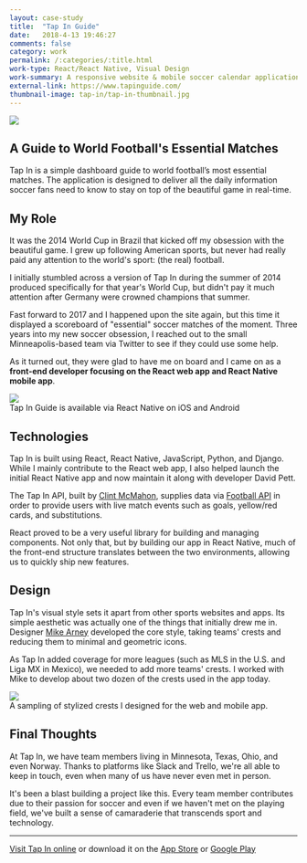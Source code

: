 ```yaml
---
layout: case-study
title:  "Tap In Guide"
date:   2018-4-13 19:46:27
comments: false
category: work
permalink: /:categories/:title.html
work-type: React/React Native, Visual Design
work-summary: A responsive website & mobile soccer calendar application with context. Everything soccer fans need to know about the matches of the moment.
external-link: https://www.tapinguide.com/
thumbnail-image: tap-in/tap-in-thumbnail.jpg
---
```


<div class="grid grid--featured-image">
  <div class="grid__item grid__item--full">
      <img src="{{ site.url }}/assets/work/tap-in/featured-image-tap-in@2x.jpg">
  </div>
</div>

## A Guide to World Football's Essential Matches
Tap In is a simple dashboard guide to world football’s most essential matches. The application is designed to deliver all the daily information soccer fans need to know to stay on top of the beautiful game in real-time.

## My Role
It was the 2014 World Cup in Brazil that kicked off my obsession with the beautiful game. I grew up following American sports, but never had really paid any attention to the world's sport: (the real) football.

I initially stumbled across a version of Tap In during the summer of 2014 produced specifically for that year's World Cup, but didn't pay it much attention after Germany were crowned champions that summer.

Fast forward to 2017 and I happened upon the site again, but this time it displayed a scoreboard of "essential" soccer matches of the moment. Three years into my new soccer obsession, I reached out to the small Minneapolis-based team via Twitter to see if they could use some help.

As it turned out, they were glad to have me on board and I came on as a <strong>front-end developer focusing on the React web app and React Native mobile app</strong>.

<div class="grid grid--featured-image">
  <div class="grid__item grid__item--full">
      <img  src="{{ site.url }}/assets/work/tap-in/tap-in-mobile-screens@2x.jpg">
  </div>
  <span class="img-caption">
    Tap In Guide is available via React Native on iOS and Android
  </span>
</div>

## Technologies
Tap In is built using React, React Native, JavaScript, Python, and Django. While I mainly contribute to the React web app, I also helped launch the initial React Native app and now maintain it along with developer David Pett.

The Tap In API, built by <a href="https://twitter.com/minnepixel" target="_blank" class="link--text-in-p">Clint McMahon</a>, supplies data via <a href="https://football-api.com/" target="_blank" class="link--text-in-p">Football API</a> in order to provide users with live match events such as goals, yellow/red cards, and substitutions.

React proved to be a very useful library for building and managing components. Not only that, but by building our app in React Native, much of the front-end structure translates between the two environments, allowing us to quickly ship new features.

## Design
Tap In's visual style sets it apart from other sports websites and apps. Its simple aesthetic was actually one of the things that initially drew me in. Designer <a href="https://twitter.com/mike_arney" target="_blank" class="link--text-in-p">Mike Arney</a> developed the core style, taking teams' crests and reducing them to minimal and geometric icons.

As Tap In added coverage for more leagues (such as MLS in the U.S. and Liga MX in Mexico), we needed to add more teams' crests. I worked with Mike to develop about two dozen of the crests used in the app today.

<div class="grid grid--featured-image">
  <div class="grid__item grid__item--full">
      <img  src="{{ site.url }}/assets/work/tap-in/tap-in-crests@2x.png">
  </div>
  <span class="img-caption">
    A sampling of stylized crests I designed for the web and mobile app.
  </span>
</div>

<h2 class="text-center">
  Final Thoughts
</h2>
At Tap In, we have team members living in Minnesota, Texas, Ohio, and even Norway. Thanks to platforms like Slack and Trello, we're all able to keep in touch, even when many of us have never even met in person.

It's been a blast building a project like this. Every team member contributes due to their passion for soccer and even if we haven't met on the playing field, we've built a sense of camaraderie that transcends sport and technology.

<hr/>

<div class="text--centered">
  <p>
    <a href="https://www.tapinguide.com/" target="_blank" class="link--text-in-p">Visit Tap In online</a> or download it on the <a href="https://itunes.apple.com/us/app/tap-in-guide/id1265129819" target="_blank" class="link--text-in-p">App Store</a> or <a href="https://play.google.com/store/apps/details?id=com.tapinguide.matchday" target="_blank" class="link--text-in-p">Google Play</a>
  </p>
</div>
